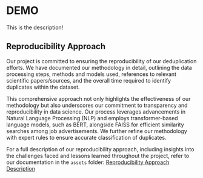 # DEMO

This is the description!

## Reproducibility Approach

Our project is committed to ensuring the reproducibility of our deduplication efforts. We have documented our methodology in detail, outlining the data processing steps, methods and models used, references to relevant scientific papers/sources, and the overall time required to identify duplicates within the dataset.

This comprehensive approach not only highlights the effectiveness of our methodology but also underscores our commitment to transparency and reproducibility in data science. Our process leverages advancements in Natural Language Processing (NLP) and employs transformer-based language models, such as BERT, alongside FAISS for efficient similarity searches among job advertisements. We further refine our methodology with expert rules to ensure accurate classification of duplicates.

For a full description of our reproducibility approach, including insights into the challenges faced and lessons learned throughout the project, refer to our documentation in the `assets` folder: [Reproducibility Approach Description](assets/reproducibility_approach_description.md)

